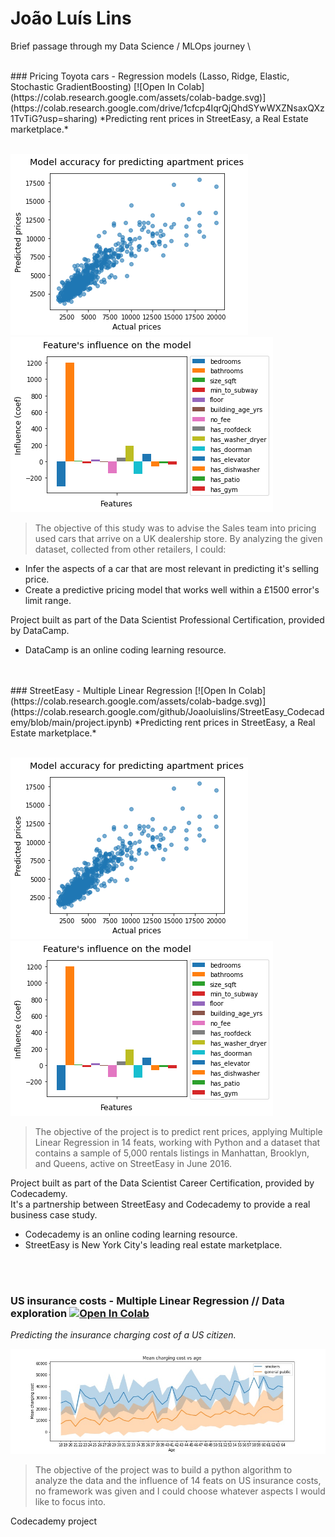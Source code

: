 # __João Luís Lins__
Brief passage through my Data Science / MLOps journey \

<br />
### Pricing Toyota cars - Regression models (Lasso, Ridge, Elastic, Stochastic GradientBoosting) [![Open In Colab](https://colab.research.google.com/assets/colab-badge.svg)](https://colab.research.google.com/drive/1cfcp4IqrQjQhdSYwWXZNsaxQXz1TvTiG?usp=sharing)
*Predicting rent prices in StreetEasy, a Real Estate marketplace.*
<br />
<br />

![Image0](predictedvsactual.png)![Image1](featinfluence.png)
> The objective of this study was to advise the Sales team into pricing used cars that arrive on a UK dealership store.
By analyzing the given dataset, collected from other retailers, I could:

- Infer the aspects of a car that are most relevant in predicting it's selling price.
- Create a predictive pricing model that works well within a £1500 error's limit range.

Project built as part of the Data Scientist Professional Certification, provided by DataCamp. 
* DataCamp is an online coding learning resource. 
<br />
<br />
### StreetEasy - Multiple Linear Regression  [![Open In Colab](https://colab.research.google.com/assets/colab-badge.svg)](https://colab.research.google.com/github/Joaoluislins/StreetEasy_Codecademy/blob/main/project.ipynb)
*Predicting rent prices in StreetEasy, a Real Estate marketplace.*
<br />
<br />

![Image](predictedvsactual.png)![Image2](featinfluence.png)
> The objective of the project is to predict rent prices, applying Multiple Linear Regression in 14 feats, working with Python and a dataset that contains a sample of 5,000 rentals listings in Manhattan, Brooklyn, and Queens, active on StreetEasy in June 2016.

Project built as part of the Data Scientist Career Certification, provided by Codecademy. \
It's a partnership between StreetEasy and Codecademy to provide a real business case study.

* Codecademy is an online coding learning resource. 
* StreetEasy is New York City's leading real estate marketplace.
<br />
<br />

### US insurance costs - Multiple Linear Regression // Data exploration  [![Open In Colab](https://colab.research.google.com/assets/colab-badge.svg)](https://colab.research.google.com/github/Joaoluislins/us_insurance_costs/blob/main/US_Insurance_costs.ipynb)
*Predicting the insurance charging cost of a US citizen.*
<br />

![Image3](costvsage.jpg)
> The objective of the project was to build a python algorithm to analyze the data and the influence of 14 feats on US insurance costs, no framework was given and I could choose whatever aspects I would like to focus into.

Codecademy project

